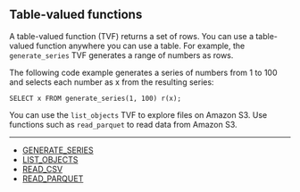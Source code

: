 ## [](#table-valued-functions)Table-valued functions

A table-valued function (TVF) returns a set of rows. You can use a table-valued function anywhere you can use a table. For example, the `generate_series` TVF generates a range of numbers as rows.

The following code example generates a series of numbers from 1 to 100 and selects each number as x from the resulting series:

```
SELECT x FROM generate_series(1, 100) r(x);
```

You can use the `list_objects` TVF to explore files on Amazon S3. Use functions such as `read_parquet` to read data from Amazon S3.

* * *

- [GENERATE\_SERIES](/sql_reference/functions-reference/table-valued/generate-series.html)
- [LIST\_OBJECTS](/sql_reference/functions-reference/table-valued/list-objects.html)
- [READ\_CSV](/sql_reference/functions-reference/table-valued/read_csv.html)
- [READ\_PARQUET](/sql_reference/functions-reference/table-valued/read_parquet.html)